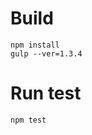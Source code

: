 Build
===============

    npm install
    gulp --ver=1.3.4


Run test
===============

    npm test

   